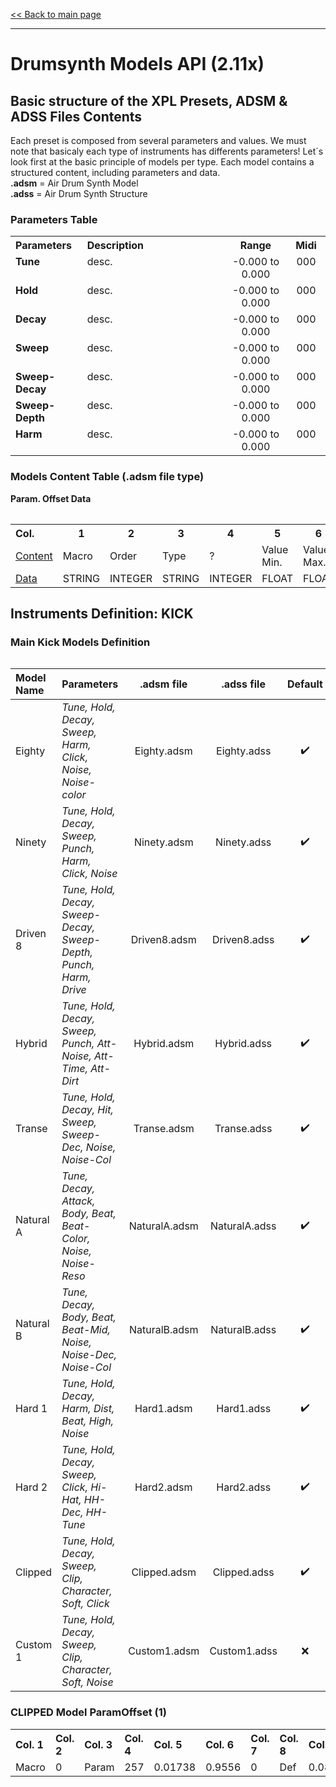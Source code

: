 [<< Back to main page](/../..)

---

# Drumsynth Models API (2.11x)

## Basic structure of the XPL Presets, ADSM & ADSS Files Contents

Each preset is composed from several parameters and values. We must note that basicaly each type of instruments has differents parameters! Let´s look first at the basic principle of models per type. Each model contains a structured content, including parameters and data.<br>
**.adsm** = Air Drum Synth Model<br>
**.adss** = Air Drum Synth Structure

### Parameters Table

<table>
<tr>
<th align="left", width="130">Parameters</th>
<th align="left", width="650">Description</th>
<th align="center", width="180">Range</th>
<th align="center", width="90">Midi</th>
</tr>
<tr>
 <td  valign="top"><b>Tune</b></td>
 <td align="left"  valign="top">desc.</td><td align="center"  valign="top">-0.000 to 0.000</td><td align="center"  valign="top">000</td>
</tr>
<tr>
 <td  valign="top"><b>Hold</b></td>
 <td align="left"  valign="top">desc.</td><td align="center"  valign="top">-0.000 to 0.000</td><td align="center"  valign="top">000</td>
</tr>
<tr>
 <td  valign="top"><b>Decay</b></td>
 <td align="left"  valign="top">desc.</td><td align="center"  valign="top">-0.000 to 0.000</td><td align="center"  valign="top">000</td>
</tr>
<tr>
 <td  valign="top"><b>Sweep</b></td>
 <td align="left"  valign="top">desc.</td><td align="center"  valign="top">-0.000 to 0.000</td><td align="center"  valign="top">000</td>
</tr>
<tr>
 <td  valign="top"><b>Sweep-Decay</b></td>
 <td align="left"  valign="top">desc.</td><td align="center"  valign="top">-0.000 to 0.000</td><td align="center"  valign="top">000</td>
</tr>
<tr>
 <td  valign="top"><b>Sweep-Depth</b></td>
 <td align="left"  valign="top">desc.</td><td align="center"  valign="top">-0.000 to 0.000</td><td align="center"  valign="top">000</td>
</tr>
<tr>
 <td  valign="top"><b>Harm</b></td>
 <td align="left"  valign="top">desc.</td><td align="center"  valign="top">-0.000 to 0.000</td><td align="center"  valign="top">000</td>
</tr>
<table>

### Models Content Table (.adsm file type)
 
**Param. Offset Data**
 
<table>
<tr>
<th align="left", width="20">Col.</th>
<th align="center", width="60">1</th>
<th align="center", width="60">2</th>
<th align="center", width="100">3</th>
<th align="center", width="100">4</th>
<th align="center", width="100">5</th>
<th align="center", width="100">6</th>
<th align="center", width="100">7</th>
<th align="center", width="110">8</th>
<th align="center", width="110">9</th>
<th align="center", width="120">10</th>
</tr>
<tr>
 <td><a href="">Content</a></td>
 <td>Macro</td>
 <td>Order</td>
 <td>Type</td>
 <td>?</td>
 <td>Value Min.</td>
 <td>Value Max.</td>
 <td>?</td>
 <td>Def</td>
 <td>Default</td>
 <td>Name</td>
</tr>
<tr>
 <td><a href="">Data</a></td>
 <td>STRING</td>
 <td>INTEGER</td>
 <td>STRING</td>
 <td>INTEGER</td>
 <td>FLOAT</td>
 <td>FLOAT</td>
 <td>INTEGER</td>
 <td>STRING</td>
 <td>FLOAT</td>
 <td>STRING</td>
</tr>
<table>
 
 
## Instruments Definition: KICK
  
### Main Kick Models Definition

Model Name | Parameters | .adsm file | .adss file | Default |
:--------------------------------------- | :--- | :---: | :---: |:---: |
Eighty | *Tune, Hold, Decay, Sweep, Harm, Click, Noise, Noise-color* | Eighty.adsm | Eighty.adss |:heavy_check_mark: |
Ninety | *Tune, Hold, Decay, Sweep, Punch, Harm, Click, Noise* | Ninety.adsm | Ninety.adss |:heavy_check_mark: |
Driven 8 | *Tune, Hold, Decay, Sweep-Decay, Sweep-Depth, Punch, Harm, Drive* | Driven8.adsm | Driven8.adss |:heavy_check_mark: |
Hybrid | *Tune, Hold, Decay, Sweep, Punch, Att-Noise, Att-Time, Att-Dirt* | Hybrid.adsm | Hybrid.adss |:heavy_check_mark: |
Transe | *Tune, Hold, Decay, Hit, Sweep, Sweep-Dec, Noise, Noise-Col* | Transe.adsm | Transe.adss |:heavy_check_mark: |
Natural A | *Tune, Decay, Attack, Body, Beat, Beat-Color, Noise, Noise-Reso* | NaturalA.adsm | NaturalA.adss |:heavy_check_mark: |
Natural B | *Tune, Decay, Body, Beat, Beat-Mid, Noise, Noise-Dec, Noise-Col* | NaturalB.adsm | NaturalB.adss |:heavy_check_mark: |
Hard 1 | *Tune, Hold, Decay, Harm, Dist, Beat, High, Noise* | Hard1.adsm | Hard1.adss |:heavy_check_mark: |
Hard 2 | *Tune, Hold, Decay, Sweep, Click, Hi-Hat, HH-Dec, HH-Tune* | Hard2.adsm | Hard2.adss |:heavy_check_mark: |
Clipped | *Tune, Hold, Decay, Sweep, Clip, Character, Soft, Click* | Clipped.adsm | Clipped.adss |:heavy_check_mark: |
Custom 1 | *Tune, Hold, Decay, Sweep, Clip, Character, Soft, Noise* | Custom1.adsm | Custom1.adss |:x: |

### CLIPPED Model ParamOffset (1)
 
<table>
<tr>
<th align="left", width="100">Col. 1</th>
<th align="left", width="100">Col. 2</th>
<th align="left", width="100">Col. 3</th>
<th align="left", width="100">Col. 4</th>
<th align="left", width="100">Col. 5</th>
<th align="left", width="100">Col. 6</th>
<th align="left", width="100">Col. 7</th>
<th align="left", width="100">Col. 8</th>
<th align="left", width="100">Col. 9</th>
<th align="left", width="100">Col. 10</th>
</tr>
<tr>
 <td>Macro</td>
 <td>0</td>
 <td>Param</td>
 <td>257</td>
 <td>0.01738</td>
 <td>0.9556</td>
 <td>0</td>
 <td>Def</td>
 <td>0.0805</td>
 <td>Tune</td>
</tr>
<table> 
 
 
